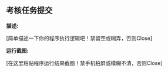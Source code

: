 考核任务提交
---
**描述:** 

[简单描述一下你的程序执行逻辑吧！禁留空或糊弄，否则Close]

**运行截图:** 

[在这里粘贴程序运行结果截图！禁手机拍屏或模糊不清，否则Close]
